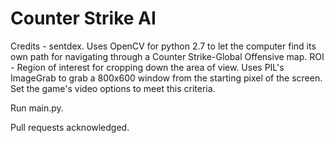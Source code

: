 # Counter Strike AI

Credits - sentdex.
Uses OpenCV for python 2.7 to let the computer find its own path for navigating through a Counter Strike-Global Offensive map.
ROI - Region of interest for cropping down the area of view.
Uses PIL's ImageGrab to grab a 800x600 window from the starting pixel of the screen.
Set the game's video options to meet this criteria. 

Run main.py.

Pull requests acknowledged.
